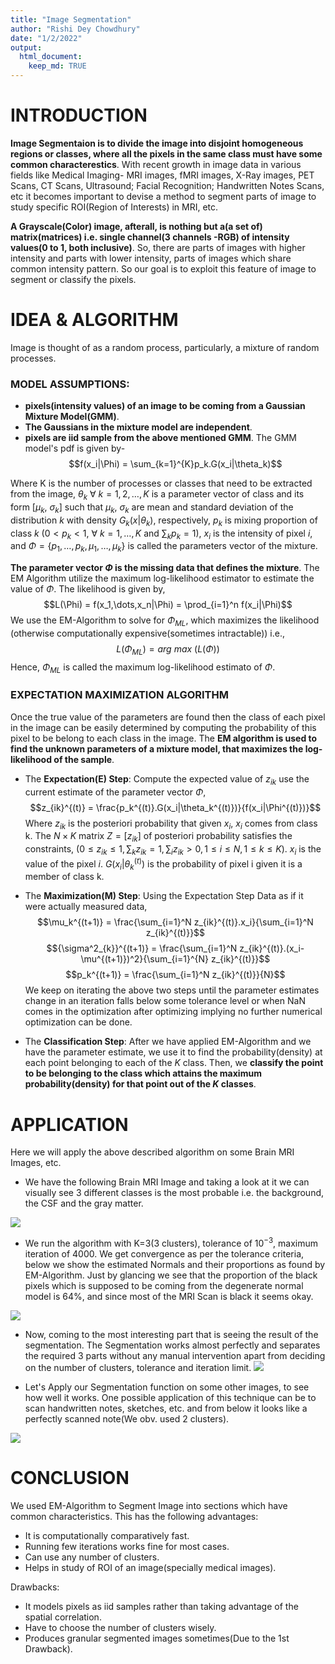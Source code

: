 ```yaml
---
title: "Image Segmentation"
author: "Rishi Dey Chowdhury"
date: "1/2/2022"
output: 
  html_document:
    keep_md: TRUE
---
```




# INTRODUCTION

**Image Segmentaion is to divide the image into disjoint homogeneous regions or classes, where all the pixels in the same class must have some common characterestics**. With recent growth in image data in various fields like Medical Imaging- MRI images, fMRI images, X-Ray images, PET Scans, CT Scans, Ultrasound; Facial Recognition; Handwritten Notes Scans, etc it becomes important to devise a method to segment parts of image to study specific ROI(Region of Interests) in MRI, etc.

**A Grayscale(Color) image, afterall, is nothing but a(a set of) matrix(matrices) i.e. single channel(3 channels -RGB) of intensity values(0 to 1, both inclusive)**. So, there are parts of images with higher intensity and parts with lower intensity, parts of images which share common intensity pattern. So our goal is to exploit this feature of image to segment or classify the pixels.

# IDEA & ALGORITHM

Image is thought of as a random process, particularly, a mixture of random processes.

### MODEL ASSUMPTIONS:
- **pixels(intensity values) of an image to be coming from a Gaussian Mixture Model(GMM)**.
- **The Gaussians in the mixture model are independent**.
- **pixels are iid sample from the above mentioned GMM**.
The GMM model's pdf is given by-
$$f(x_i|\Phi) = \sum_{k=1}^{K}p_k.G(x_i|\theta_k)$$

Where K is the number of processes or classes that need to be extracted from the image, $\theta_k\ \forall\ k=1,2,\dots, K$ is a parameter vector of class  and its form $[\mu_k,\ \sigma_k]$ such that $\mu_k,\ \sigma_k$ are mean and standard deviation of the distribution $k$ with density $G_k(x|\theta_k)$, respectively, $p_k$ is mixing proportion of class $k$ ($0<p_k<1,\ \forall\ k=1,\dots,K$ and $\sum_kp_k=1$), $x_i$ is the intensity of pixel $i$, and $\Phi = \{p_1,\dots, p_k, \mu_1,\dots,\mu_k \}$ is called the parameters vector of the mixture.

**The parameter vector $\Phi$ is the missing data that defines the mixture**. The EM Algorithm utilize the maximum log-likelihood estimator to estimate the value of $\Phi$. The likelihood is given by,
$$L(\Phi) = f(x_1,\dots,x_n|\Phi) = \prod_{i=1}^n f(x_i|\Phi)$$
We use the EM-Algorithm to solve for $\Phi_{ML}$, which maximizes the likelihood (otherwise computationally expensive(sometimes intractable)) i.e.,
$$L(\Phi_{ML}) = arg\ max\ (L(\Phi))$$
Hence, $\Phi_{ML}$ is called the maximum log-likelihood estimato of $\Phi$.

### EXPECTATION MAXIMIZATION ALGORITHM

Once the true value of the parameters are found then the class of each pixel in the image can be easily determined by computing the probability of this pixel to be belong to each class in the image. The **EM algorithm is used to find the unknown parameters of a mixture model, that maximizes the log-likelihood of the sample**.

- The **Expectation(E) Step**:
Compute the expected value of $z_{ik}$ use the current estimate of the parameter vector $\Phi$,
$$z_{ik}^{(t)} = \frac{p_k^{(t)}.G(x_i|\theta_k^{(t)})}{f(x_i|\Phi^{(t)})}$$
Where $z_{ik}$ is the posteriori probability that given $x_i,\ x_i$ comes from class k. The $N\times K$ matrix $Z=[z_{ik}]$ of posteriori probability satisfies the constraints, ($0\leq z_{ik}\leq 1, \sum_k z_{ik} = 1, \sum_i z_{ik}>0, 1\leq i\leq N, 1\leq k\leq K$). $x_i$ is the value of the pixel $i$. $G(x_i|\theta_k^{(t)})$ is the probability of pixel i given it is a member of class k.

- The **Maximization(M) Step**:
Using the Expectation Step Data as if it were actually measured data,
$$\mu_k^{(t+1)} = \frac{\sum_{i=1}^N z_{ik}^{(t)}.x_i}{\sum_{i=1}^N z_{ik}^{(t)}}$$
$${\sigma^2_{k}}^{(t+1)} = \frac{\sum_{i=1}^N z_{ik}^{(t)}.(x_i-\mu^{(t+1)})^2}{\sum_{i=1}^{N} z_{ik}^{(t)}}$$
$$p_k^{(t+1)} = \frac{\sum_{i=1}^N z_{ik}^{(t)}}{N}$$
We keep on iterating the above two steps until the parameter estimates change in an iteration falls below some tolerance level or when NaN comes in the optimization after optimizing implying no further numerical optimization can be done.

- The **Classification Step**:
After we have applied EM-Algorithm and we have the parameter estimate, we use it to find the probability(density) at each point belonging to each of the $K$ class. Then, we **classify the point to be belonging to the class which attains the maximum probability(density) for that point out of the $K$ classes**.

# APPLICATION

Here we will apply the above described algorithm on some Brain MRI Images, etc.
- We have the following Brain MRI Image and taking a look at it we can visually see 3 different classes is the most probable i.e. the background, the CSF and the gray matter.


![](brain_image.png)<!-- -->

-  We run the algorithm with K=3(3 clusters), tolerance of $10^{-3}$, maximum iteration of 4000. We get convergence as per the tolerance criteria, below we show the estimated Normals and their proportions as found by EM-Algorithm. Just by glancing we see that the proportion of the black pixels which is supposed to be coming from the degenerate normal model is 64%, and since most of the MRI Scan is black it seems okay. 


![](Image-Segmentation_files/figure-html/brain_gaussian-1.png)<!-- -->

- Now, coming to the most interesting part that is seeing the result of the segmentation. The Segmentation works almost perfectly and separates the required 3 parts without any manual intervention apart from deciding on the number of clusters, tolerance and iteration limit.
![](Image-Segmentation_files/figure-html/brain_segemented-1.png)<!-- -->

- Let's Apply our Segmentation function on some other images, to see how well it works. One possible application of this technique can be to scan handwritten notes, sketches, etc. and from below it looks like a perfectly scanned note(We obv. used 2 clusters).


![](handwritten_segment.png)<!-- -->

# CONCLUSION

We used EM-Algorithm to Segment Image into sections which have common characteristics. This has the following advantages:

- It is computationally comparatively fast.
- Running few iterations works fine for most cases.
- Can use any number of clusters.
- Helps in study of ROI of an image(specially medical images).

Drawbacks:

- It models pixels as iid samples rather than taking advantage of the spatial correlation.
- Have to choose the number of clusters wisely.
- Produces granular segmented images sometimes(Due to the 1st Drawback).


